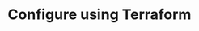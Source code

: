 ---
pcx_content_type: navigation
title: Configure using Terraform
external_link: /terraform/additional-configurations/ddos-managed-rulesets/#example-http
weight: 4
_build:
  publishResources: false
  render: never
---